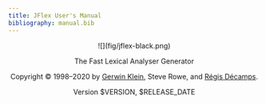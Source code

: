 ```yaml
---
title: JFlex User's Manual
bibliography: manual.bib
---
```


<!--
  Copyright 2023, Gerwin Klein, Régis Décamps, Steve Rowe
  SPDX-License-Identifier: CC-BY-SA-4.0
-->

<center>
![](fig/jflex-black.png)

The Fast Lexical Analyser Generator

Copyright © 1998–2020 by
[Gerwin Klein](http://www.doclsf.de/), Steve Rowe, and
[Régis Décamps](http://regis.decamps.info/).

Version $VERSION, $RELEASE_DATE
</center>
